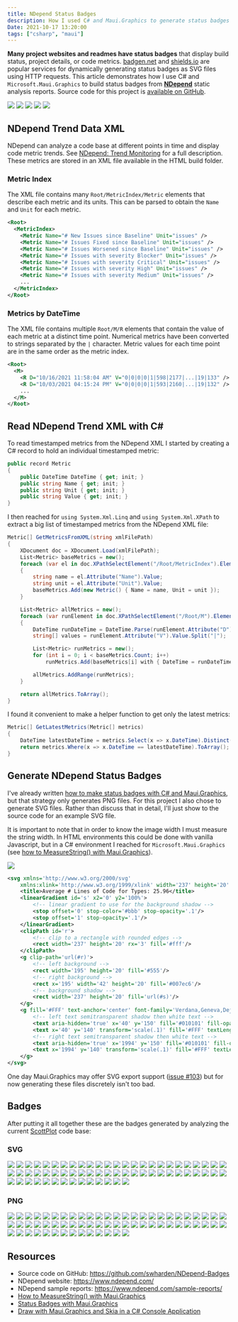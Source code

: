 ```yaml
---
title: NDepend Status Badges
description: How I used C# and Maui.Graphics to generate status badges for NDepend static analysis metrics
Date: 2021-10-17 13:20:00
tags: ["csharp", "maui"]
---
```




**Many project websites and readmes have status badges** that display build status, project details, or code metrics. [badgen.net](https://badgen.net/) and [shields.io](https://shields.io/) are popular services for dynamically generating status badges as SVG files using HTTP requests. This article demonstrates how I use C# and `Microsoft.Maui.Graphics` to build status badges from [**NDepend**](https://www.ndepend.com/) static analysis reports. Source code for this project is [available on GitHub](https://github.com/swharden/NDepend-Badges).

<div class='gallery'>
<img src='https://swharden.com/blog/2021-11-17-ndepend-badges/badges/lines-of-code.svg' />
<img src='https://swharden.com/blog/2021-11-17-ndepend-badges/badges/classes.svg' />
<img src='https://swharden.com/blog/2021-11-17-ndepend-badges/badges/methods.svg' />
<img src='https://swharden.com/blog/2021-11-17-ndepend-badges/badges/average-lines-of-code-for-methods.svg' />
<img src='https://swharden.com/blog/2021-11-17-ndepend-badges/badges/average-lines-of-code-for-types.svg' />
</div>

## NDepend Trend Data XML

NDepend can analyze a code base at different points in time and display code metric trends. See [NDepend: Trend Monitoring](https://www.ndepend.com/features/trend-monitoring#Trend) for a full description. These metrics are stored in an XML file available in the HTML build folder.

### Metric Index

The XML file contains many `Root/MetricIndex/Metric` elements that describe each metric and its units. This can be parsed to obtain the `Name` and `Unit` for each metric.

```xml
<Root>
  <MetricIndex>
    <Metric Name="# New Issues since Baseline" Unit="issues" />
    <Metric Name="# Issues Fixed since Baseline" Unit="issues" />
    <Metric Name="# Issues Worsened since Baseline" Unit="issues" />
    <Metric Name="# Issues with severity Blocker" Unit="issues" />
    <Metric Name="# Issues with severity Critical" Unit="issues" />
    <Metric Name="# Issues with severity High" Unit="issues" />
    <Metric Name="# Issues with severity Medium" Unit="issues" />
    ...
  </MetricIndex>
</Root>
```

### Metrics by DateTime

The XML file contains multiple `Root/M/R` elements that contain the value of each metric at a distinct time point. Numerical metrics have been converted to strings separated by the `|` character. Metric values for each time point are in the same order as the metric index.

```xml
<Root>
  <M>
    <R D="10/16/2021 11:58:04 AM" V="0|0|0|0|1|598|2177|...|19|133" />
    <R D="10/03/2021 04:15:24 PM" V="0|0|0|0|1|593|2160|...|19|132" />
	...
  </M>
</Root>
```

## Read NDepend Trend XML with C# 

To read timestamped metrics from the NDepend XML I started by creating a C# record to hold an individual timestamped metric:

```cs
public record Metric
{
    public DateTime DateTime { get; init; }
    public string Name { get; init; }
    public string Unit { get; init; }
    public string Value { get; init; }
}
```

I then reached for `using System.Xml.Linq` and `using System.Xml.XPath` to extract a big list of timestamped metrics from the NDepend XML file:

```cs
Metric[] GetMetricsFromXML(string xmlFilePath)
{
    XDocument doc = XDocument.Load(xmlFilePath);
    List<Metric> baseMetrics = new();
    foreach (var el in doc.XPathSelectElement("/Root/MetricIndex").Elements())
    {
        string name = el.Attribute("Name").Value;
        string unit = el.Attribute("Unit").Value;
        baseMetrics.Add(new Metric() { Name = name, Unit = unit });
    }

    List<Metric> allMetrics = new();
    foreach (var runElement in doc.XPathSelectElement("/Root/M").Elements())
    {
        DateTime runDateTime = DateTime.Parse(runElement.Attribute("D").Value);
        string[] values = runElement.Attribute("V").Value.Split("|");

        List<Metric> runMetrics = new();
        for (int i = 0; i < baseMetrics.Count; i++)
            runMetrics.Add(baseMetrics[i] with { DateTime = runDateTime, Value = values[i] });

        allMetrics.AddRange(runMetrics);
    }

    return allMetrics.ToArray();
}
```

I found it convenient to make a helper function to get only the latest metrics:

```cs
Metric[] GetLatestMetrics(Metric[] metrics)
{
    DateTime latestDateTime = metrics.Select(x => x.DateTime).Distinct().OrderBy(x => x).Last();
    return metrics.Where(x => x.DateTime == latestDateTime).ToArray();
}
```

## Generate NDepend Status Badges

I've already written [how to make status badges with C# and Maui.Graphics](https://swharden.com/blog/2021-11-16-maui-graphics-badges/), but that strategy only generates PNG files. For this project I also chose to generate SVG files. Rather than discuss that in detail, I'll just show to the source code for an example SVG file. 

It is important to note that in order to know the image width I must measure the string width. In HTML environments this could be done with vanilla Javascript, but in a C# environment I reached for `Microsoft.Maui.Graphics` (see [how to MeasureString() with Maui.Graphics](https://swharden.com/blog/2021-10-16-maui-graphics-measurestring)).

<div class='text-center'>

<img src='https://swharden.com/blog/2021-11-17-ndepend-badges/badges/average-lines-of-code-for-types.svg' />

</div>

```xml
<svg xmlns='http://www.w3.org/2000/svg'
    xmlns:xlink='http://www.w3.org/1999/xlink' width='237' height='20' role='img' aria-label='languages: 5'>
    <title>Average # Lines of Code for Types: 25.96</title>
    <linearGradient id='s' x2='0' y2='100%'>
        <!-- linear gradient to use for the background shadow -->
        <stop offset='0' stop-color='#bbb' stop-opacity='.1'/>
        <stop offset='1' stop-opacity='.1'/>
    </linearGradient>
    <clipPath id='r'>
        <!-- clip to a rectangle with rounded edges -->
        <rect width='237' height='20' rx='3' fill='#fff'/>
    </clipPath>
    <g clip-path='url(#r)'>
        <!-- left background -->
        <rect width='195' height='20' fill='#555'/>
        <!-- right background -->
        <rect x='195' width='42' height='20' fill='#007ec6'/>
        <!-- background shadow -->
        <rect width='237' height='20' fill='url(#s)'/>
    </g>
    <g fill='#FFF' text-anchor='center' font-family='Verdana,Geneva,DejaVu Sans,sans-serif' text-rendering='geometricPrecision' font-size='110'>
        <!-- left text semitransparent shadow then white text -->
        <text aria-hidden='true' x='40' y='150' fill='#010101' fill-opacity='.3' transform='scale(.1)' textLength='1854'>Average # Lines of Code for Types</text>
        <text x='40' y='140' transform='scale(.1)' fill='#FFF' textLength='1854'>Average # Lines of Code for Types</text>
        <!-- right text semitransparent shadow then white text -->
        <text aria-hidden='true' x='1994' y='150' fill='#010101' fill-opacity='.3' transform='scale(.1)' textLength='300'>25.96</text>
        <text x='1994' y='140' transform='scale(.1)' fill='#FFF' textLength='300'>25.96</text>
    </g>
</svg>
```

One day Maui.Graphics may offer SVG export support ([issue #103](https://github.com/dotnet/Microsoft.Maui.Graphics/issues/103)) but for now generating these files discretely isn't too bad.

## Badges

After putting it all together these are the badges generated by analyzing the current [ScottPlot](https://scottplot.net) code base:

### SVG

<div class='gallery'>
<img src='https://swharden.com/blog/2021-11-17-ndepend-badges/badges/new-issues-since-baseline.svg' />
<img src='https://swharden.com/blog/2021-11-17-ndepend-badges/badges/issues-fixed-since-baseline.svg' />
<img src='https://swharden.com/blog/2021-11-17-ndepend-badges/badges/issues-worsened-since-baseline.svg' />
<img src='https://swharden.com/blog/2021-11-17-ndepend-badges/badges/issues-with-severity-blocker.svg' />
<img src='https://swharden.com/blog/2021-11-17-ndepend-badges/badges/issues-with-severity-critical.svg' />
<img src='https://swharden.com/blog/2021-11-17-ndepend-badges/badges/issues-with-severity-high.svg' />
<img src='https://swharden.com/blog/2021-11-17-ndepend-badges/badges/issues-with-severity-medium.svg' />
<img src='https://swharden.com/blog/2021-11-17-ndepend-badges/badges/issues-with-severity-low.svg' />
<img src='https://swharden.com/blog/2021-11-17-ndepend-badges/badges/blocker-critical-high-issues.svg' />
<img src='https://swharden.com/blog/2021-11-17-ndepend-badges/badges/issues.svg' />
<img src='https://swharden.com/blog/2021-11-17-ndepend-badges/badges/suppressed-issues.svg' />
<img src='https://swharden.com/blog/2021-11-17-ndepend-badges/badges/rules.svg' />
<img src='https://swharden.com/blog/2021-11-17-ndepend-badges/badges/rules-violated.svg' />
<img src='https://swharden.com/blog/2021-11-17-ndepend-badges/badges/critical-rules-violated.svg' />
<img src='https://swharden.com/blog/2021-11-17-ndepend-badges/badges/quality-gates.svg' />
<img src='https://swharden.com/blog/2021-11-17-ndepend-badges/badges/quality-gates-warn.svg' />
<img src='https://swharden.com/blog/2021-11-17-ndepend-badges/badges/quality-gates-fail.svg' />
<img src='https://swharden.com/blog/2021-11-17-ndepend-badges/badges/percentage-debt-metric.svg' />
<img src='https://swharden.com/blog/2021-11-17-ndepend-badges/badges/debt-metric.svg' />
<img src='https://swharden.com/blog/2021-11-17-ndepend-badges/badges/annual-interest-metric.svg' />
<img src='https://swharden.com/blog/2021-11-17-ndepend-badges/badges/breaking-point.svg' />
<img src='https://swharden.com/blog/2021-11-17-ndepend-badges/badges/breaking-point-of-blocker-critical-high-issues.svg' />
<img src='https://swharden.com/blog/2021-11-17-ndepend-badges/badges/lines-of-code.svg' />
<img src='https://swharden.com/blog/2021-11-17-ndepend-badges/badges/lines-of-code-justmycode.svg' />
<img src='https://swharden.com/blog/2021-11-17-ndepend-badges/badges/lines-of-code-notmycode.svg' />
<img src='https://swharden.com/blog/2021-11-17-ndepend-badges/badges/source-files.svg' />
<img src='https://swharden.com/blog/2021-11-17-ndepend-badges/badges/il-instructions.svg' />
<img src='https://swharden.com/blog/2021-11-17-ndepend-badges/badges/il-instructions-notmycode.svg' />
<img src='https://swharden.com/blog/2021-11-17-ndepend-badges/badges/assemblies.svg' />
<img src='https://swharden.com/blog/2021-11-17-ndepend-badges/badges/namespaces.svg' />
<img src='https://swharden.com/blog/2021-11-17-ndepend-badges/badges/types.svg' />
<img src='https://swharden.com/blog/2021-11-17-ndepend-badges/badges/public-types.svg' />
<img src='https://swharden.com/blog/2021-11-17-ndepend-badges/badges/classes.svg' />
<img src='https://swharden.com/blog/2021-11-17-ndepend-badges/badges/abstract-classes.svg' />
<img src='https://swharden.com/blog/2021-11-17-ndepend-badges/badges/interfaces.svg' />
<img src='https://swharden.com/blog/2021-11-17-ndepend-badges/badges/structures.svg' />
<img src='https://swharden.com/blog/2021-11-17-ndepend-badges/badges/methods.svg' />
<img src='https://swharden.com/blog/2021-11-17-ndepend-badges/badges/abstract-methods.svg' />
<img src='https://swharden.com/blog/2021-11-17-ndepend-badges/badges/concrete-methods.svg' />
<img src='https://swharden.com/blog/2021-11-17-ndepend-badges/badges/fields.svg' />
<img src='https://swharden.com/blog/2021-11-17-ndepend-badges/badges/max-lines-of-code-for-methods-justmycode.svg' />
<img src='https://swharden.com/blog/2021-11-17-ndepend-badges/badges/average-lines-of-code-for-methods.svg' />
<img src='https://swharden.com/blog/2021-11-17-ndepend-badges/badges/average-lines-of-code-for-methods-with-at-least-3-lines-of-code.svg' />
<img src='https://swharden.com/blog/2021-11-17-ndepend-badges/badges/max-lines-of-code-for-types-justmycode.svg' />
<img src='https://swharden.com/blog/2021-11-17-ndepend-badges/badges/average-lines-of-code-for-types.svg' />
<img src='https://swharden.com/blog/2021-11-17-ndepend-badges/badges/max-cyclomatic-complexity-for-methods.svg' />
<img src='https://swharden.com/blog/2021-11-17-ndepend-badges/badges/average-cyclomatic-complexity-for-methods.svg' />
<img src='https://swharden.com/blog/2021-11-17-ndepend-badges/badges/max-il-cyclomatic-complexity-for-methods.svg' />
<img src='https://swharden.com/blog/2021-11-17-ndepend-badges/badges/average-il-cyclomatic-complexity-for-methods.svg' />
<img src='https://swharden.com/blog/2021-11-17-ndepend-badges/badges/max-il-nesting-depth-for-methods.svg' />
<img src='https://swharden.com/blog/2021-11-17-ndepend-badges/badges/average-il-nesting-depth-for-methods.svg' />
<img src='https://swharden.com/blog/2021-11-17-ndepend-badges/badges/max-of-methods-for-types.svg' />
<img src='https://swharden.com/blog/2021-11-17-ndepend-badges/badges/average-methods-for-types.svg' />
<img src='https://swharden.com/blog/2021-11-17-ndepend-badges/badges/max-of-methods-for-interfaces.svg' />
<img src='https://swharden.com/blog/2021-11-17-ndepend-badges/badges/average-methods-for-interfaces.svg' />
<img src='https://swharden.com/blog/2021-11-17-ndepend-badges/badges/lines-of-code-uncoverable.svg' />
<img src='https://swharden.com/blog/2021-11-17-ndepend-badges/badges/third-party-assemblies-used.svg' />
<img src='https://swharden.com/blog/2021-11-17-ndepend-badges/badges/third-party-namespaces-used.svg' />
<img src='https://swharden.com/blog/2021-11-17-ndepend-badges/badges/third-party-types-used.svg' />
<img src='https://swharden.com/blog/2021-11-17-ndepend-badges/badges/third-party-methods-used.svg' />
<img src='https://swharden.com/blog/2021-11-17-ndepend-badges/badges/third-party-fields-used.svg' />
<img src='https://swharden.com/blog/2021-11-17-ndepend-badges/badges/rules-violations.svg' />
<img src='https://swharden.com/blog/2021-11-17-ndepend-badges/badges/critical-rules.svg' />
<img src='https://swharden.com/blog/2021-11-17-ndepend-badges/badges/critical-rules-violations.svg' />
</div>

### PNG

<div class='gallery'>
<img src='https://swharden.com/blog/2021-11-17-ndepend-badges/badges/new-issues-since-baseline.png' />
<img src='https://swharden.com/blog/2021-11-17-ndepend-badges/badges/issues-fixed-since-baseline.png' />
<img src='https://swharden.com/blog/2021-11-17-ndepend-badges/badges/issues-worsened-since-baseline.png' />
<img src='https://swharden.com/blog/2021-11-17-ndepend-badges/badges/issues-with-severity-blocker.png' />
<img src='https://swharden.com/blog/2021-11-17-ndepend-badges/badges/issues-with-severity-critical.png' />
<img src='https://swharden.com/blog/2021-11-17-ndepend-badges/badges/issues-with-severity-high.png' />
<img src='https://swharden.com/blog/2021-11-17-ndepend-badges/badges/issues-with-severity-medium.png' />
<img src='https://swharden.com/blog/2021-11-17-ndepend-badges/badges/issues-with-severity-low.png' />
<img src='https://swharden.com/blog/2021-11-17-ndepend-badges/badges/blocker-critical-high-issues.png' />
<img src='https://swharden.com/blog/2021-11-17-ndepend-badges/badges/issues.png' />
<img src='https://swharden.com/blog/2021-11-17-ndepend-badges/badges/suppressed-issues.png' />
<img src='https://swharden.com/blog/2021-11-17-ndepend-badges/badges/rules.png' />
<img src='https://swharden.com/blog/2021-11-17-ndepend-badges/badges/rules-violated.png' />
<img src='https://swharden.com/blog/2021-11-17-ndepend-badges/badges/critical-rules-violated.png' />
<img src='https://swharden.com/blog/2021-11-17-ndepend-badges/badges/quality-gates.png' />
<img src='https://swharden.com/blog/2021-11-17-ndepend-badges/badges/quality-gates-warn.png' />
<img src='https://swharden.com/blog/2021-11-17-ndepend-badges/badges/quality-gates-fail.png' />
<img src='https://swharden.com/blog/2021-11-17-ndepend-badges/badges/percentage-debt-metric.png' />
<img src='https://swharden.com/blog/2021-11-17-ndepend-badges/badges/debt-metric.png' />
<img src='https://swharden.com/blog/2021-11-17-ndepend-badges/badges/annual-interest-metric.png' />
<img src='https://swharden.com/blog/2021-11-17-ndepend-badges/badges/breaking-point.png' />
<img src='https://swharden.com/blog/2021-11-17-ndepend-badges/badges/breaking-point-of-blocker-critical-high-issues.png' />
<img src='https://swharden.com/blog/2021-11-17-ndepend-badges/badges/lines-of-code.png' />
<img src='https://swharden.com/blog/2021-11-17-ndepend-badges/badges/lines-of-code-justmycode.png' />
<img src='https://swharden.com/blog/2021-11-17-ndepend-badges/badges/lines-of-code-notmycode.png' />
<img src='https://swharden.com/blog/2021-11-17-ndepend-badges/badges/source-files.png' />
<img src='https://swharden.com/blog/2021-11-17-ndepend-badges/badges/il-instructions.png' />
<img src='https://swharden.com/blog/2021-11-17-ndepend-badges/badges/il-instructions-notmycode.png' />
<img src='https://swharden.com/blog/2021-11-17-ndepend-badges/badges/assemblies.png' />
<img src='https://swharden.com/blog/2021-11-17-ndepend-badges/badges/namespaces.png' />
<img src='https://swharden.com/blog/2021-11-17-ndepend-badges/badges/types.png' />
<img src='https://swharden.com/blog/2021-11-17-ndepend-badges/badges/public-types.png' />
<img src='https://swharden.com/blog/2021-11-17-ndepend-badges/badges/classes.png' />
<img src='https://swharden.com/blog/2021-11-17-ndepend-badges/badges/abstract-classes.png' />
<img src='https://swharden.com/blog/2021-11-17-ndepend-badges/badges/interfaces.png' />
<img src='https://swharden.com/blog/2021-11-17-ndepend-badges/badges/structures.png' />
<img src='https://swharden.com/blog/2021-11-17-ndepend-badges/badges/methods.png' />
<img src='https://swharden.com/blog/2021-11-17-ndepend-badges/badges/abstract-methods.png' />
<img src='https://swharden.com/blog/2021-11-17-ndepend-badges/badges/concrete-methods.png' />
<img src='https://swharden.com/blog/2021-11-17-ndepend-badges/badges/fields.png' />
<img src='https://swharden.com/blog/2021-11-17-ndepend-badges/badges/max-lines-of-code-for-methods-justmycode.png' />
<img src='https://swharden.com/blog/2021-11-17-ndepend-badges/badges/average-lines-of-code-for-methods.png' />
<img src='https://swharden.com/blog/2021-11-17-ndepend-badges/badges/average-lines-of-code-for-methods-with-at-least-3-lines-of-code.png' />
<img src='https://swharden.com/blog/2021-11-17-ndepend-badges/badges/max-lines-of-code-for-types-justmycode.png' />
<img src='https://swharden.com/blog/2021-11-17-ndepend-badges/badges/average-lines-of-code-for-types.png' />
<img src='https://swharden.com/blog/2021-11-17-ndepend-badges/badges/max-cyclomatic-complexity-for-methods.png' />
<img src='https://swharden.com/blog/2021-11-17-ndepend-badges/badges/average-cyclomatic-complexity-for-methods.png' />
<img src='https://swharden.com/blog/2021-11-17-ndepend-badges/badges/max-il-cyclomatic-complexity-for-methods.png' />
<img src='https://swharden.com/blog/2021-11-17-ndepend-badges/badges/average-il-cyclomatic-complexity-for-methods.png' />
<img src='https://swharden.com/blog/2021-11-17-ndepend-badges/badges/max-il-nesting-depth-for-methods.png' />
<img src='https://swharden.com/blog/2021-11-17-ndepend-badges/badges/average-il-nesting-depth-for-methods.png' />
<img src='https://swharden.com/blog/2021-11-17-ndepend-badges/badges/max-of-methods-for-types.png' />
<img src='https://swharden.com/blog/2021-11-17-ndepend-badges/badges/average-methods-for-types.png' />
<img src='https://swharden.com/blog/2021-11-17-ndepend-badges/badges/max-of-methods-for-interfaces.png' />
<img src='https://swharden.com/blog/2021-11-17-ndepend-badges/badges/average-methods-for-interfaces.png' />
<img src='https://swharden.com/blog/2021-11-17-ndepend-badges/badges/lines-of-code-uncoverable.png' />
<img src='https://swharden.com/blog/2021-11-17-ndepend-badges/badges/third-party-assemblies-used.png' />
<img src='https://swharden.com/blog/2021-11-17-ndepend-badges/badges/third-party-namespaces-used.png' />
<img src='https://swharden.com/blog/2021-11-17-ndepend-badges/badges/third-party-types-used.png' />
<img src='https://swharden.com/blog/2021-11-17-ndepend-badges/badges/third-party-methods-used.png' />
<img src='https://swharden.com/blog/2021-11-17-ndepend-badges/badges/third-party-fields-used.png' />
<img src='https://swharden.com/blog/2021-11-17-ndepend-badges/badges/rules-violations.png' />
<img src='https://swharden.com/blog/2021-11-17-ndepend-badges/badges/critical-rules.png' />
<img src='https://swharden.com/blog/2021-11-17-ndepend-badges/badges/critical-rules-violations.png' />
</div>

## Resources
* Source code on GitHub: https://github.com/swharden/NDepend-Badges
* NDepend website: https://www.ndepend.com/
* NDepend sample reports: https://www.ndepend.com/sample-reports/
* [How to MeasureString() with Maui.Graphics](https://swharden.com/blog/2021-10-16-maui-graphics-measurestring/)
* [Status Badges with Maui.Graphics](https://swharden.com/blog/2021-11-16-maui-graphics-badges/)
* [Draw with Maui.Graphics and Skia in a C# Console Application](https://swharden.com/blog/2021-08-01-maui-skia-console/)